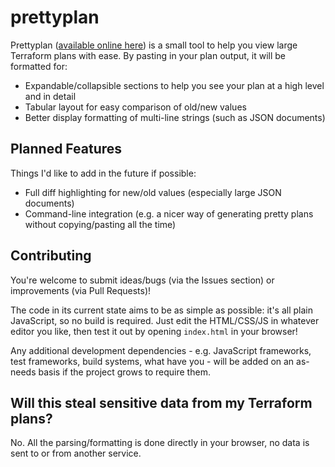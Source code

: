 # prettyplan

Prettyplan ([available online here](https://chrislewisdev.github.io/prettyplan/)) is a small tool to help you view large Terraform plans with ease. By pasting in your plan output, it will be formatted for:

 - Expandable/collapsible sections to help you see your plan at a high level and in detail
 - Tabular layout for easy comparison of old/new values
 - Better display formatting of multi-line strings (such as JSON documents)
 
## Planned Features

Things I'd like to add in the future if possible:

 - Full diff highlighting for new/old values (especially large JSON documents)
 - Command-line integration (e.g. a nicer way of generating pretty plans without copying/pasting all the time)
 
## Contributing

You're welcome to submit ideas/bugs (via the Issues section) or improvements (via Pull Requests)! 

The code in its current state aims to be as simple as possible: it's all plain JavaScript, so no build is required. Just edit the HTML/CSS/JS in whatever editor you like, then test it out by opening `index.html` in your browser!

Any additional development dependencies - e.g. JavaScript frameworks, test frameworks, build systems, what have you - will be added on an as-needs basis if the project grows to require them.
 
## Will this steal sensitive data from my Terraform plans?

No. All the parsing/formatting is done directly in your browser, no data is sent to or from another service.
